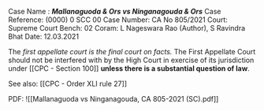 Case Name : ***Mallanaguoda & Ors vs Ninganagouda & Ors***
Case Reference: (0000) 0 SCC 00
Case Number: CA No 805/2021
Court: Supreme Court
Bench: 02
Coram: L Nageswara Rao (Author), S Ravindra Bhat
Date: 12.03.2021

The *first appellate court is the final court on facts.* The First Appellate Court should not be interfered with by the High Court in exercise of its jurisdiction under [[CPC - Section 100]] **unless there is a substantial question of law**. 

See also:
[[CPC - Order XLI rule 27]] 

PDF:
![[Mallanaguoda vs Ninganagouda, CA 805-2021 (SC).pdf]]
